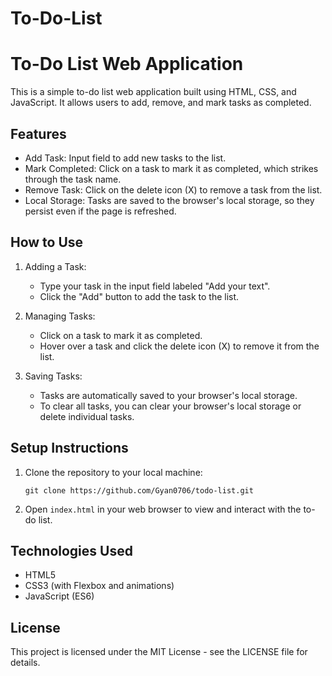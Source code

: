 # To-Do-List

# To-Do List Web Application

This is a simple to-do list web application built using HTML, CSS, and JavaScript. It allows users to add, remove, and mark tasks as completed.

## Features
- Add Task: Input field to add new tasks to the list.
- Mark Completed: Click on a task to mark it as completed, which strikes through the task name.
- Remove Task: Click on the delete icon (X) to remove a task from the list.
- Local Storage: Tasks are saved to the browser's local storage, so they persist even if the page is refreshed.

## How to Use

1. Adding a Task:
   - Type your task in the input field labeled "Add your text".
   - Click the "Add" button to add the task to the list.

2. Managing Tasks:
   - Click on a task to mark it as completed.
   - Hover over a task and click the delete icon (X) to remove it from the list.

3. Saving Tasks:
   - Tasks are automatically saved to your browser's local storage.
   - To clear all tasks, you can clear your browser's local storage or delete individual tasks.

## Setup Instructions

1. Clone the repository to your local machine:
   ```
   git clone https://github.com/Gyan0706/todo-list.git
   ```

2. Open `index.html` in your web browser to view and interact with the to-do list.

## Technologies Used

- HTML5
- CSS3 (with Flexbox and animations)
- JavaScript (ES6)


## License

This project is licensed under the MIT License - see the LICENSE file for details.
